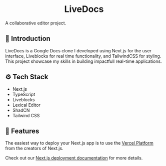 <h1 align="center"><strong>LiveDocs</strong></h1>

A collaborative editor project.

## 🤸 Introduction

LiveDocs is a Google Docs clone I developed using Next.js for the user interface, Liveblocks for real time functionality, and TailwindCSS for styling. This project showcase my skills in building impactfull real-time applications.

## ⚙️ Tech Stack

- Next.js
- TypeScript
- Liveblocks
- Lexical Editor
- ShadCN
- Tailwind CSS

## 🚀 Features

The easiest way to deploy your Next.js app is to use the [Vercel Platform](https://vercel.com/new?utm_medium=default-template&filter=next.js&utm_source=create-next-app&utm_campaign=create-next-app-readme) from the creators of Next.js.

Check out our [Next.js deployment documentation](https://nextjs.org/docs/deployment) for more details.
